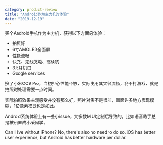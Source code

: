 ```yaml
---
category: product-review
title: "Android作为主力机的体验"
date: "2019-12-19"
---
```


买个Android手机作为主力机，获得以下方面的体验：

- 拍照好
- 6寸AMOLED全面屏
- 性能流畅
- 快充、无线充电、高续航
- 3.5耳机口
- Google services

换了小米CC9 Pro，当初担心性能不够，实际使用其实很流畅，我不打游戏，就是拍照时处理需要一点时间。

实际拍照效果主观感受并没有那么好，照片对焦不是很准，画面许多地方表现模糊，1亿像素模式也是如此。

Android系统体验上有一些小issue，大多数MIUI定制后导致的，比如语音助手总是被设置成小爱同学。

Can I live without iPhone? No, there's also no need to do so. iOS has better user experience, but Android has better hardware per dollar.

